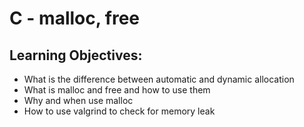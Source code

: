 # C - malloc, free




## Learning Objectives:
* What is the difference between automatic and dynamic allocation
* What is malloc and free and how to use them
* Why and when use malloc
* How to use valgrind to check for memory leak

